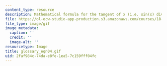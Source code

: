 ```yaml
---
content_type: resource
description: Mathematical formula for the tangent of x (i.e. sin(x) divided by cos(x)).
file: https://ol-ocw-studio-app-production.s3.amazonaws.com/courses/18-013a-calculus-with-applications-spring-2005/2faf984c74dae8fe1ea57c159fff04fc_glossary_eqn04.gif
file_type: image/gif
image_metadata:
  caption: ''
  credit: ''
  image-alt: ''
resourcetype: Image
title: glossary_eqn04.gif
uid: 2faf984c-74da-e8fe-1ea5-7c159fff04fc
---
```

